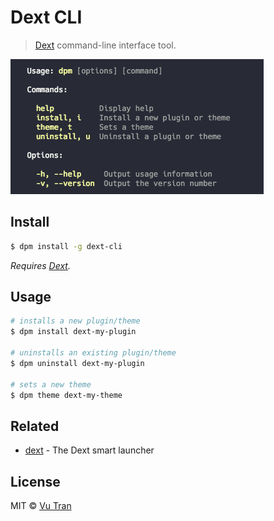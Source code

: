 # Dext CLI

> [Dext](https://github.com/vutran/dext) command-line interface tool.

![](screenshot.png?raw=true)

## Install

```bash
$ dpm install -g dext-cli
```

*Requires [Dext](https://github.com/vutran/dext).*

## Usage

```bash
# installs a new plugin/theme
$ dpm install dext-my-plugin

# uninstalls an existing plugin/theme
$ dpm uninstall dext-my-plugin

# sets a new theme
$ dpm theme dext-my-theme
```

## Related

- [dext](https://github.com/vutran/dext) - The Dext smart launcher

## License

MIT © [Vu Tran](https://github.com/vutran/)
